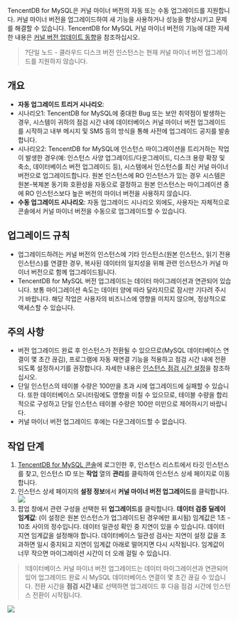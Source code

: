 
TencentDB for MySQL은 커널 마이너 버전의 자동 또는 수동 업그레이드를 지원합니다. ​커널 마이너 버전을 업그레이드하여 새 기능을 사용하거나 성능을 향상시키고 문제를 해결할 수 있습니다.
TencentDB for MySQL 커널 마이너 버전의 기능에 대한 자세한 내용은 [커널 버전 업데이트 동향](https://intl.cloud.tencent.com/document/product/236/35989)을 참조하십시오.

>?단일 노드 - 클라우드 디스크 버전 인스턴스는 현재 커널 마이너 버전 업그레이드를 지원하지 않습니다.

## 개요
- **자동 업그레이드 트리거 시나리오**:
 - 시나리오1: TencentDB for MySQL에 중대한 Bug 또는 보안 취약점이 발생하는 경우, 시스템이 귀하의 점검 시간 내에 데이터베이스 커널 마이너 버전 업그레이드를 시작하고 내부 메시지 및 SMS 등의 방식을 통해 사전에 업그레이드 공지를 발송합니다.
 - 시나리오2: TencentDB for MySQL에 인스턴스 마이그레이션을 트리거하는 작업이 발생한 경우(예: 인스턴스 사양 업그레이드/다운그레이드, 디스크 용량 확장 및 축소, 데이터베이스 버전 업그레이드 등), 시스템에서 인스턴스를 최신 커널 마이너 버전으로 업그레이드합니다. 원본 인스턴스에 RO 인스턴스가 있는 경우 시스템은 원본-복제본 동기화 호환성을 자동으로 결정하고 원본 인스턴스는 마이그레이션 중에 RO 인스턴스보다 높은 버전의 마이너 버전을 사용하지 않습니다.
- **수동 업그레이드 시나리오**:
자동 업그레이드 시나리오 외에도, 사용자는 자체적으로 콘솔에서 커널 마이너 버전을 수동으로 업그레이드할 수 있습니다.


## 업그레이드 규칙
- 업그레이드하려는 커널 버전의 인스턴스에 기타 인스턴스(원본 인스턴스, 읽기 전용 인스턴스)를 연결한 경우, 복사된 데이터의 일치성을 위해 관련 인스턴스가 커널 마이너 버전으로 함께 업그레이드됩니다.
- TencentDB for MySQL 버전 업그레이드는 데이터 마이그레이션과 연관되어 있습니다. 보통 마이그레이션 속도는 데이터 양에 따라 달라지므로 잠시만 기다려 주시기 바랍니다. 해당 작업은 사용자의 비즈니스에 영향을 미치지 않으며, 정상적으로 액세스할 수 있습니다.

## 주의 사항
- 버전 업그레이드 완료 후 인스턴스가 전환될 수 있으므로(MySQL 데이터베이스 연결이 몇 초간 끊김), 프로그램에 자동 재연결 기능을 적용하고 점검 시간 내에 전환되도록 설정하시기를 권장합니다. 자세한 내용은 [인스턴스 점검 시간 설정](https://intl.cloud.tencent.com/document/product/236/10929)을 참조하십시오.
- 단일 인스턴스의 테이블 수량은 100만을 초과 시에 업그레이드에 실패할 수 있습니다. 또한 데이터베이스 모니터링에도 영향을 미칠 수 있으므로, 테이블 수량을 합리적으로 구성하고 단일 인스턴스 테이블 수량은 100만 미만으로 제어하시기 바랍니다.
- 커널 마이너 버전 업그레이드 후에는 다운그레이드할 수 없습니다.

## 작업 단계
1. [TencentDB for MySQL 콘솔](https://console.cloud.tencent.com/cdb)에 로그인한 후, 인스턴스 리스트에서 타깃 인스턴스를 찾고, 인스턴스 ID 또는 **작업** 열의 **관리**를 클릭하여 인스턴스 상세 페이지로 이동합니다.
2. 인스턴스 상세 페이지의 **설정 정보**에서 **커널 마이너 버전 업그레이드**를 클릭합니다.
![](https://main.qcloudimg.com/raw/3fda3cffc784b3cde619e698d728d486.png)
3. 팝업 창에서 관련 구성을 선택한 뒤 **업그레이드**를 클릭합니다.
**데이터 검증 딜레이 임계값**: (이 설정은 원본 인스턴스가 업그레이드된 경우에만 표시됨) 임계값은 1초 - 10초 사이의 정수입니다. 데이터 일관성 확인 중 지연이 있을 수 있습니다. 데이터 지연 임계값을 설정해야 합니다. 데이터베이스 일관성 검사는 지연이 설정 값을 초과하면 일시 중지되고 지연이 임계값 아래로 떨어지면 다시 시작됩니다. 임계값이 너무 작으면 마이그레이션 시간이 더 오래 걸릴 수 있습니다. 
>!데이터베이스 커널 마이너 버전 업그레이드는 데이터 마이그레이션과 연관되어 있어 업그레이드 완료 시 MySQL 데이터베이스 연결이 몇 초간 끊길 수 있습니다. 전환 시간을 **점검 시간 내**로 선택하면 업그레이드 후 다음 점검 시간에 인스턴스 전환이 시작됩니다.
>
![](https://qcloudimg.tencent-cloud.cn/raw/c758e092bce297bbfeb553297bf9b266.png)
